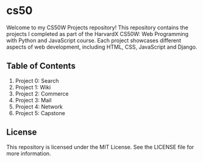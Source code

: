 # cs50
Welcome to my CS50W Projects repository! This repository contains the projects I completed as part of the HarvardX CS50W: Web Programming with Python and JavaScript course. Each project showcases different aspects of web development, including HTML, CSS, JavaScript and Django.

## Table of Contents

1. Project 0: Search
2. Project 1: Wiki
3. Project 2: Commerce
4. Project 3: Mail
5. Project 4: Network
6. Project 5: Capstone

## License
This repository is licensed under the MIT License. See the LICENSE file for more information.
